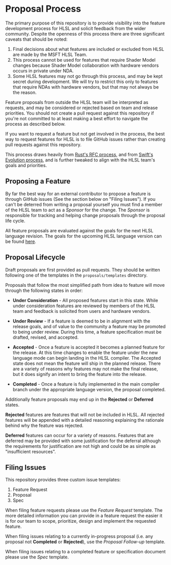 # Proposal Process

The primary purpose of this repository is to provide visibility into the feature
development process for HLSL and solicit feedback from the wider community.
Despite the openness of this process there are three significant caveats that
should be noted:

1. Final decisions about what features are included or excluded from HLSL are
  made by the MSFT HLSL Team.
2. This process cannot be used for features that require Shader Model changes
  because Shader Model collaboration with hardware vendors occurs in private
  under NDA.
3. Some HLSL features may not go through this process, and may be kept secret
  during development. We will try to restrict this only to features that require
  NDAs with hardware vendors, but that may not always be the reason.

Feature proposals from outside the HLSL team will be interpreted as requests,
and may be considered or rejected based on team and release priorities. You
should not create a pull request against this repository if you're not committed
to at least making a best effort to navigate the process as described below.

If you want to request a feature but not get involved in the process, the best
way to request features for HLSL is to file GitHub issues rather than creating
pull requests against this repository.

This process draws heavily from
[Rust's RFC process](https://github.com/rust-lang/rfcs), and from
[Swift's Evolution process](https://github.com/apple/swift-evolution/), and is
further tweaked to align with the HLSL team's goals and priorities.

## Proposing a Feature

By far the best way for an external contributor to propose a feature is through
GitHub issues (See the section below on "Filing Issues"). If you can't be
deterred from writing a proposal yourself you must find a member of the HLSL
team to act as a _Sponsor_ for the change. The _Sponsor_ is responsible for
tracking and helping change proposals through the proposal life cycle.

All feature proposals are evaluated against the goals for the next HLSL language
revision. The goals for the upcoming HLSL language version can be found
[here](HLSL202x.md).

## Proposal Lifecycle

Draft proposals are first provided as pull requests. They should be written
following one of the templates in the `proposals/templates` directory.

Proposals that follow the most simplified path from idea to feature will move
through the following states in order:

* **Under Consideration** - All proposed features start in this state. While
  under consideration features are reviewed by members of the HLSL team and
  feedback is solicited from users and hardware vendors.

* **Under Review** - If a feature is deemed to be in alignment with the release
  goals, and of value to the community a feature may be promoted to being under
  review. During this time, a feature specification must be drafted, revised,
  and accepted.

* **Accepted** - Once a feature is accepted it becomes a planned feature for the
  release. At this time changes to enable the feature under the new language
  mode can begin landing in the HLSL compiler. The Accepted state does not mean
  the feature will ship in the planned release. There are a variety of reasons
  why features may not make the final release, but it does signify an intent to
  bring the feature into the release.

* **Completed** - Once a feature is fully implemented in the main compiler
  branch under the appropriate language version, the proposal completed.

Additionally feature proposals may end up in the **Rejected** or **Deferred**
states.

**Rejected** features are features that will not be included in HLSL. All
rejected features will be appended with a detailed reasoning explaining the
rationale behind why the feature was rejected.

**Deferred** features can occur for a variety of reasons. Features that are
deferred may be provided with some justification for the deferral although the
requirements for justification are not high and could be as simple as
"insufficient resources".

## Filing Issues

This repository provides three custom issue templates:

1. Feature Request
2. Proposal
3. Spec

When filing feature requests please use the _Feature Request_ template. The more
detailed information you can provide in a feature request the easier it is for
our team to scope, prioritize, design and implement the requested feature.

When filing issues relating to a currently in-progress proposal (i.e. any proposal not
**Completed** or **Rejected**), use the _Proposal Follow-up_ template.

When filing issues relating to a completed feature or specification document
please use the _Spec_ template.
